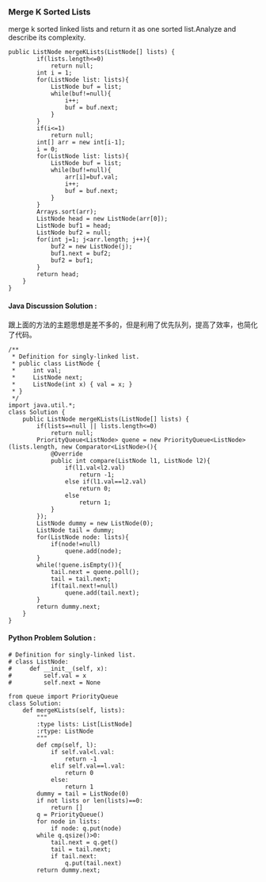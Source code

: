 ### Merge K Sorted Lists

merge k sorted linked lists and return it as one sorted list.Analyze and describe its complexity.

	public ListNode mergeKLists(ListNode[] lists) {
	        if(lists.length<=0)
	            return null;
	        int i = 1;
	        for(ListNode list: lists){
	            ListNode buf = list;
	            while(buf!=null){
	                i++;
	                buf = buf.next;
	            }
	        }
	        if(i<=1)
	            return null;
	        int[] arr = new int[i-1];
	        i = 0;
	        for(ListNode list: lists){
	            ListNode buf = list;
	            while(buf!=null){
	                arr[i]=buf.val;
	                i++;
	                buf = buf.next;
	            }
	        }
	        Arrays.sort(arr);
	        ListNode head = new ListNode(arr[0]);
	        ListNode buf1 = head;
	        ListNode buf2 = null;
	        for(int j=1; j<arr.length; j++){
	            buf2 = new ListNode(j);
	            buf1.next = buf2;
	            buf2 = buf1;
	        }
	        return head;
	    }
	}

#### Java Discussion Solution :

跟上面的方法的主题思想是差不多的，但是利用了优先队列，提高了效率，也简化了代码。

	/**
	 * Definition for singly-linked list.
	 * public class ListNode {
	 *     int val;
	 *     ListNode next;
	 *     ListNode(int x) { val = x; }
	 * }
	 */
	import java.util.*;
	class Solution {
	    public ListNode mergeKLists(ListNode[] lists) {
	        if(lists==null || lists.length<=0)
	            return null;
	        PriorityQueue<ListNode> quene = new PriorityQueue<ListNode>(lists.length, new Comparator<ListNode>(){
	            @Override
	            public int compare(ListNode l1, ListNode l2){
	                if(l1.val<l2.val)
	                    return -1;
	                else if(l1.val==l2.val)
	                    return 0;
	                else
	                    return 1;
	            }
	        });
	        ListNode dummy = new ListNode(0);
	        ListNode tail = dummy;
	        for(ListNode node: lists){
	            if(node!=null)
	                quene.add(node);
	        }
	        while(!quene.isEmpty()){
	            tail.next = quene.poll();
	            tail = tail.next;
	            if(tail.next!=null)
	                quene.add(tail.next);
	        }
	        return dummy.next;
	    }
	}


#### Python Problem Solution :

	# Definition for singly-linked list.
	# class ListNode:
	#     def __init__(self, x):
	#         self.val = x
	#         self.next = None
	
	from queue import PriorityQueue
	class Solution:
	    def mergeKLists(self, lists):
	        """
	        :type lists: List[ListNode]
	        :rtype: ListNode
	        """
	        def cmp(self, l):
	            if self.val<l.val:
	                return -1
	            elif self.val==l.val:
	                return 0
	            else:
	                return 1
	        dummy = tail = ListNode(0)
	        if not lists or len(lists)==0:
	            return []
	        q = PriorityQueue()
	        for node in lists:
	            if node: q.put(node)
	        while q.qsize()>0:
	            tail.next = q.get()
	            tail = tail.next;
	            if tail.next:
	                q.put(tail.next)
	        return dummy.next;